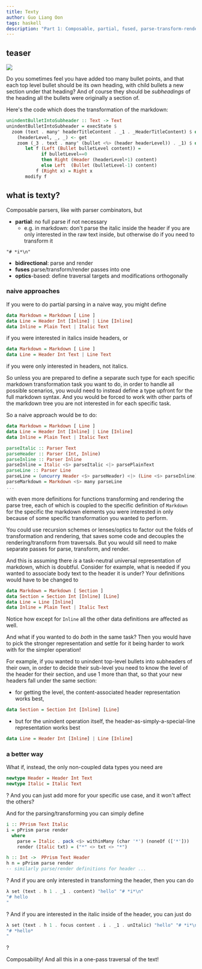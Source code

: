 ```yaml
---
title: Texty
author: Guo Liang Oon
tags: haskell
description: "Part 1: Composable, partial, fused, parse-transform-render traversals"
---
```


## teaser
![](https://media.giphy.com/media/B5KgFe6s0rGUjSkMtL/giphy.gif)

Do you sometimes feel you have added too many bullet points, and that each top level bullet should be its own heading, with child bullets a new section under that heading? And of course they should be *subheadings* of the heading all the bullets were originally a section of.

Here's the code which does the transformation of the markdown:
```haskell
unindentBulletIntoSubheader :: Text -> Text
unindentBulletIntoSubheader = execState $
  zoom (text . many' headerTitleContent . _1 . _HeaderTitleContent) $ do
    (headerLevel, _, _) <- get
    zoom (_3 . text . many' (bullet <%> (header headerLevel)) . _1) $ do
       let f (Left (Bullet bulletLevel content)) =
             if bulletLevel==0
             then Right (Header (headerLevel+1) content)
             else Left  (Bullet (bulletLevel-1) content)
           f (Right x) = Right x
       modify f
```
## what is texty?
Composable parsers, like with parser combinators, but

- **partial**: no full parse if not necessary
	- e.g. in markdown: don't parse the italic inside the header if you are only interested in the raw text inside, but otherwise do if you need to transform it
```
"# *i*\n"
```

- **bidirectional**: parse and render
- **fuses** parse/transform/render passes into one
- **optics**-based: define traversal targets and modifications orthogonally

### naive approaches
If you were to do partial parsing in a naive way, you might define
```haskell
data Markdown = Markdown [ Line ]
data Line = Header Int [Inline] | Line [Inline]
data Inline = Plain Text | Italic Text
```
if you were interested in italics inside headers, or
```haskell
data Markdown = Markdown [ Line ]
data Line = Header Int Text | Line Text
```
if you were only interested in headers, not italics.

So unless you are prepared to define a separate such type for each specific markdown transformation task you want to do, in order to handle all possible scenarios, you would need to instead define a type upfront for the full markdown syntax. And you would be forced to work with other parts of the markdown tree you are not interested in for each specific task.

So a naive approach would be to do:
```haskell
data Markdown = Markdown [ Line ]
data Line = Header Int [Inline] | Line [Inline]
data Inline = Plain Text | Italic Text

parseItalic :: Parser Text
parseHeader :: Parser (Int, Inline)
parseInline :: Parser Inline
parseInline = Italic <$> parseItalic <|> parsePlainText
parseLine :: Parser Line
parseLine = (uncurry Header <$> parseHeader) <|> (Line <$> parseInline)
parseMarkdown = Markdown <$> many parseLine
...
```
with even more definitions for functions transforming and rendering the parse tree, each of which is coupled to the specific definition of `Markdown` for the specific the markdown elements you were interested in only because of some specific transformation you wanted to perform.

You could use recursion schemes or lenses/optics to factor out the folds of transformation and rendering, that saves some code and decouples the rendering/transform from traversals. But you would sill need to make separate passes for parse, transform, and render.

And this is assuming there *is* a task-neutral universal representation of markdown, which is doubtful. Consider for example, what is needed if you wanted to associate body text to the header it is under? Your definitions would have to be changed to
```haskell
data Markdown = Markdown [ Section ]
data Section = Section Int [Inline] [Line]
data Line = Line [Inline]
data Inline = Plain Text | Italic Text
```
Notice how except for `Inline` all the other data definitions are affected as well.

And what if you wanted to do *both* in the same task? Then you would have to pick the stronger representation and settle for it being harder to work with for the simpler operation! 

For example, if you wanted to unindent top-level bullets into subheaders of their own, in order to decide their sub-level you need to know the level of the header for their section, and use 1 more than that, so that your new headers fall under the same section: 

- for getting the level, the content-associated header representation works best, 
```haskell
data Section = Section Int [Inline] [Line]
```
- but for the unindent operation itself, the header-as-simply-a-special-line representation works best
```haskell
data Line = Header Int [Inline] | Line [Inline]
```
### a better way
What if, instead, the only non-coupled data types you need are
```haskell
newtype Header = Header Int Text
newtype Italic = Italic Text
```
? And you can just add more for your specific use case, and it won't affect the others?

And for the parsing/transforming you can simply define
```haskell
i :: PPrism Text Italic
i = pPrism parse render
  where
    parse = Italic . pack <$> withinMany (char '*') (noneOf (['*']))
    render (Italic txt) = ("*" <> txt <> "*")

h :: Int ->  PPrism Text Header
h n = pPrism parse render
-- similarly parse/render definitions for header ...
```
? And if you are only interested in transforming the header, then you can do
```haskell
λ set (text . h 1 . _1 . content) "hello" "# *i*\n"
"# hello
"
```
? And if you are interested in the italic inside of the header,  you can just do
```haskell
λ set (text . h 1 . focus content . i . _1 . unItalic) "hello" "# *i*\n"
"# *hello*
"
```
?

Composability! And all this in a one-pass traversal of the text!
